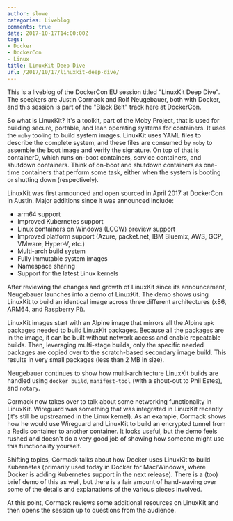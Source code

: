 ```yaml
---
author: slowe
categories: Liveblog
comments: true
date: 2017-10-17T14:00:00Z
tags:
- Docker
- DockerCon
- Linux
title: LinuxKit Deep Dive
url: /2017/10/17/linuxkit-deep-dive/
---
```


This is a liveblog of the DockerCon EU session titled "LinuxKit Deep Dive". The speakers are Justin Cormack and Rolf Neugebauer, both with Docker, and this session is part of the "Black Belt" track here at DockerCon.<!--more-->

So what is LinuxKit? It's a toolkit, part of the Moby Project, that is used for building secure, portable, and lean operating systems for containers. It uses the `moby` tooling to build system images. LinuxKit uses YAML files to describe the complete system, and these files are consumed by `moby` to assemble the boot image and verify the signature. On top of that is containerD, which runs on-boot containers, service containers, and shutdown containers. Think of on-boot and shutdown containers as one-time containers that perform some task, either when the system is booting or shutting down (respectively).

LinuxKit was first announced and open sourced in April 2017 at DockerCon in Austin. Major additions since it was announced include:

* arm64 support
* Improved Kubernetes support
* Linux containers on Windows (LCOW) preview support
* Improved platform support (Azure, packet.net, IBM Bluemix, AWS, GCP, VMware, Hyper-V, etc.)
* Multi-arch build system
* Fully immutable system images
* Namespace sharing
* Support for the latest Linux kernels

After reviewing the changes and growth of LinuxKit since its announcement, Neugebauer launches into a demo of LinuxKit. The demo shows using LinuxKit to build an identical image across three different architectures (x86, ARM64, and Raspberry Pi).

LinuxKit images start with an Alpine image that mirrors all the Alpine `apk` packages needed to build LinuxKit packages. Because all the packages are in the image, it can be built without network access and enable repeatable builds. Then, leveraging multi-stage builds, only the specific needed packages are copied over to the scratch-based secondary image build. This results in very small packages (less than 2 MB in size).

Neugebauer continues to show how multi-architecture LinuxKit builds are handled using `docker build`, `manifest-tool` (with a shout-out to Phil Estes), and `notary`.

Cormack now takes over to talk about some networking functionality in LinuxKit. Wireguard was something that was integrated in LinuxKit recently (it's still be upstreamed in the Linux kernel). As an example, Cormack shows how he would use Wireguard and LinuxKit to build an encrypted tunnel from a Redis container to another container. It looks useful, but the demo feels rushed and doesn't do a very good job of showing how someone might use this functionality yourself.

Shifting topics, Cormack talks about how Docker uses LinuxKit to build Kubernetes (primarily used today in Docker for Mac/Windows, where Docker is adding Kubernetes support in the next release). There is a (too) brief demo of this as well, but there is a fair amount of hand-waving over some of the details and explanations of the various pieces involved.

At this point, Cormack reviews some additional resources on LinuxKit and then opens the session up to questions from the audience.

